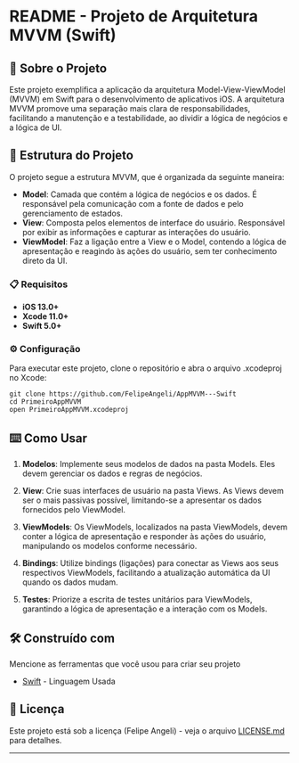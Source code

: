 # README - Projeto de Arquitetura MVVM (Swift)


## 🚀 Sobre o Projeto

Este projeto exemplifica a aplicação da arquitetura Model-View-ViewModel (MVVM) em Swift para o desenvolvimento de aplicativos iOS. A arquitetura MVVM promove uma separação mais clara de responsabilidades, facilitando a manutenção e a testabilidade, ao dividir a lógica de negócios e a lógica de UI.

## 🚀 Estrutura do Projeto

O projeto segue a estrutura MVVM, que é organizada da seguinte maneira:

*  **Model**: Camada que contém a lógica de negócios e os dados. É responsável pela comunicação com a fonte de dados e pelo gerenciamento de estados.
*  **View**: Composta pelos elementos de interface do usuário. Responsável por exibir as informações e capturar as interações do usuário.
*  **ViewModel**: Faz a ligação entre a View e o Model, contendo a lógica de apresentação e reagindo às ações do usuário, sem ter conhecimento direto da UI.

### 📋 Requisitos

*  **iOS 13.0+**
*  **Xcode 11.0+**
*  **Swift 5.0+**

### ⚙️ Configuração

Para executar este projeto, clone o repositório e abra o arquivo .xcodeproj no Xcode:

```
git clone https://github.com/FelipeAngeli/AppMVVM---Swift
cd PrimeiroAppMVVM
open PrimeiroAppMVVM.xcodeproj

```


## ⌨️ Como Usar

1. **Modelos**:  Implemente seus modelos de dados na pasta Models. Eles devem gerenciar os dados e regras de negócios.

2. **View**: Crie suas interfaces de usuário na pasta Views. As Views devem ser o mais passivas possível, limitando-se a apresentar os dados fornecidos pelo ViewModel.

3. **ViewModels**: Os ViewModels, localizados na pasta ViewModels, devem conter a lógica de apresentação e responder às ações do usuário, manipulando os modelos conforme necessário.

4. **Bindings**: Utilize bindings (ligações) para conectar as Views aos seus respectivos ViewModels, facilitando a atualização automática da UI quando os dados mudam.

5. **Testes**: Priorize a escrita de testes unitários para ViewModels, garantindo a lógica de apresentação e a interação com os Models.


## 🛠️ Construído com

Mencione as ferramentas que você usou para criar seu projeto

* [Swift](https://www.apple.com/br/swift/) - Linguagem Usada




## 📄 Licença

Este projeto está sob a licença (Felipe Angeli) - veja o arquivo [LICENSE.md](https://github.com/FelipeAngeli/VipCleanSwift) para detalhes.



---
